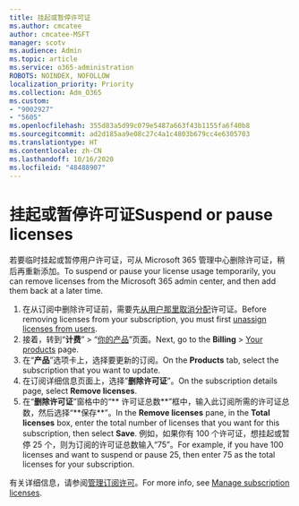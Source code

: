 ```yaml
---
title: 挂起或暂停许可证
ms.author: cmcatee
author: cmcatee-MSFT
manager: scotv
ms.audience: Admin
ms.topic: article
ms.service: o365-administration
ROBOTS: NOINDEX, NOFOLLOW
localization_priority: Priority
ms.collection: Adm_O365
ms.custom:
- "9002927"
- "5605"
ms.openlocfilehash: 355d83a5d99c079e5487a663f43b1155fa6f40b8
ms.sourcegitcommit: ad2d185aa9e08c27c4a1c4803b679cc4e6305703
ms.translationtype: HT
ms.contentlocale: zh-CN
ms.lasthandoff: 10/16/2020
ms.locfileid: "48488907"
---
```

# <a name="suspend-or-pause-licenses"></a><span data-ttu-id="ec166-102">挂起或暂停许可证</span><span class="sxs-lookup"><span data-stu-id="ec166-102">Suspend or pause licenses</span></span>

<span data-ttu-id="ec166-103">若要临时挂起或暂停用户许可证，可从 Microsoft 365 管理中心删除许可证，稍后再重新添加。</span><span class="sxs-lookup"><span data-stu-id="ec166-103">To suspend or pause your license usage temporarily, you can remove licenses from the Microsoft 365 admin center, and then add them back at a later time.</span></span>

1. <span data-ttu-id="ec166-104">在从订阅中删除许可证前，需要先[从用户那里取消分配](https://docs.microsoft.com/microsoft-365/admin/manage/remove-licenses-from-users)许可证。</span><span class="sxs-lookup"><span data-stu-id="ec166-104">Before removing licenses from your subscription, you must first [unassign licenses from users](https://docs.microsoft.com/microsoft-365/admin/manage/remove-licenses-from-users).</span></span>
2. <span data-ttu-id="ec166-105">接着，转到“**计费**” > “[你的产品](https://go.microsoft.com/fwlink/p/?linkid=842054)”页面。</span><span class="sxs-lookup"><span data-stu-id="ec166-105">Next, go to the **Billing** > [Your products](https://go.microsoft.com/fwlink/p/?linkid=842054) page.</span></span>
3. <span data-ttu-id="ec166-106">在“**产品**”选项卡上，选择要更新的订阅。</span><span class="sxs-lookup"><span data-stu-id="ec166-106">On the **Products** tab, select the subscription that you want to update.</span></span>
4. <span data-ttu-id="ec166-107">在订阅详细信息页面上，选择”**删除许可证**”。</span><span class="sxs-lookup"><span data-stu-id="ec166-107">On the subscription details page, select **Remove licenses**.</span></span>
5. <span data-ttu-id="ec166-108">在“**删除许可证**”窗格中的“\*\* 许可证总数**”框中，输入此订阅所需的许可证总数，然后选择“**保存\*\*”。</span><span class="sxs-lookup"><span data-stu-id="ec166-108">In the **Remove licenses** pane, in the **Total licenses** box, enter the total number of licenses that you want for this subscription, then select **Save**.</span></span> <span data-ttu-id="ec166-109">例如，如果你有 100 个许可证，想挂起或暂停 25 个，则为订阅的许可证总数输入“75”。</span><span class="sxs-lookup"><span data-stu-id="ec166-109">For example, if you have 100 licenses and want to suspend or pause 25, then enter 75 as the total licenses for your subscription.</span></span>

<span data-ttu-id="ec166-110">有关详细信息，请参阅[管理订阅许可](https://docs.microsoft.com/microsoft-365/commerce/licenses/buy-licenses)。</span><span class="sxs-lookup"><span data-stu-id="ec166-110">For more info, see [Manage subscription licenses](https://docs.microsoft.com/microsoft-365/commerce/licenses/buy-licenses).</span></span>